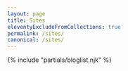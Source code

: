 ```yaml
---
layout: page
title: Sites
eleventyExcludeFromCollections: true
permalink: /sites/
canonical: /sites/
---
```

{% include "partials/bloglist.njk" %}
